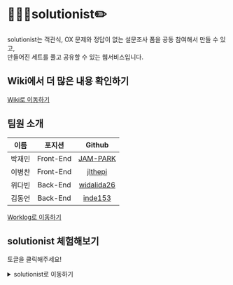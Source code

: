 # 🧑🏻‍🎓solutionist✏️

solutionist는 객관식, OX 문제와 정답이 없는 설문조사 폼을 공동 참여해서 만들 수 있고,  
만들어진 세트를 풀고 공유할 수 있는 웹서비스입니다.

## Wiki에서 더 많은 내용 확인하기
[Wiki로 이동하기](https://github.com/codestates/solutionist/wiki)

## 팀원 소개
|**이름**|포지션|Github|
|:---:|:---:|:---:|
|박재민|Front-End|[JAM-PARK](https://github.com/JAM-PARK)|
|이병찬|Front-End|[jlthepi](https://github.com/jlthepi)|
|위다빈|Back-End|[widalida26](https://github.com/widalida26)|
|김동언|Back-End|[inde153](https://github.com/inde153)|

[Worklog로 이동하기](https://github.com/codestates/solutionist/wiki/%E2%9C%8F%EF%B8%8F-Worklog)

## solutionist 체험해보기
토글을 클릭해주세요!
<details>
<summary>solutionist로 이동하기</summary>
<div markdown="1">
  
  <a href="/" target="_blank">업데이트 예정</a>  
</div>
</details>
